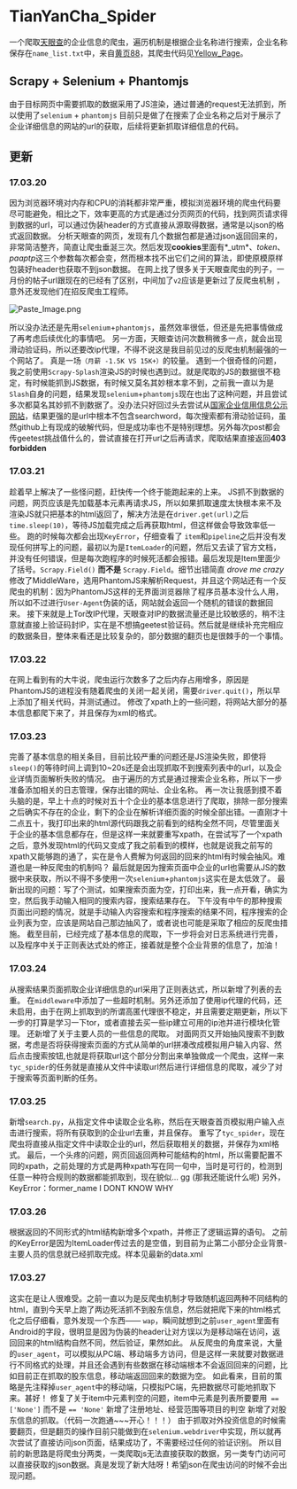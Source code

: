 # TianYanCha_Spider
一个爬取[天眼查](http://www.tianyancha.com)的企业信息的爬虫，遍历机制是根据企业名称进行搜索，企业名称保存在`name_list.txt`中，来自[黄页88](http://www.huangye88.com/)，其爬虫代码见[Yellow_Page](https://github.com/Range0122/yellow_page)。
## Scrapy + Selenium + Phantomjs
由于目标网页中需要抓取的数据采用了JS渲染，通过普通的request无法抓到，所以使用了`selenium` + `phantomjs`
目前只是做了在搜索了企业名称之后对于展示了企业详细信息的网站的url的获取，后续将更新抓取详细信息的代码。
## 更新
### 17.03.20
因为浏览器环境对内存和CPU的消耗都非常严重，模拟浏览器环境的爬虫代码要尽可能避免，相比之下，效率更高的方式是通过分页网页的代码，找到网页请求得到数据的url，可以通过伪装header的方式直接从源取得数据，通常是以json的格式返回数据。
分析天眼查的网页，发现有几个数据包都是通过json返回回来的，非常简洁整齐，简直让爬虫垂涎三次。然后发现**cookies**里面有*_utm*、*token*、*paaptp*这三个参数每次都会变，然而根本找不出它们之间的算法，即使原模原样包装好header也获取不到json数据。
在网上找了很多关于天眼查爬虫的列子，一月份的帖子url跟现在的已经有了区别，中间加了`v2`应该是更新过了反爬虫机制 ，意外还发现他们在招反爬虫工程师。

![Paste_Image.png](http://upload-images.jianshu.io/upload_images/4218178-b4795016379278ea.png?imageMogr2/auto-orient/strip%7CimageView2/2/w/1240)
 
所以没办法还是先用`selenium`+`phantomjs`，虽然效率很低，但还是先把事情做成了再考虑后续优化的事情吧。
另一方面，天眼查访问次数稍微多一点，就会出现滑动验证码，所以还要改ip代理，不得不说这是我目前见过的反爬虫机制最强的一个网站了。
真是一场`（月薪 -1.5K VS 15K+）`的较量。
遇到一个很奇怪的问题，我之前使用`Scrapy-Splash`渲染JS的时候也遇到过。就是爬取的JS的数据很不稳定，有时候能抓到JS数据，有时候又莫名其妙根本拿不到，之前我一直以为是`Slash`自身的问题，结果发现`selenium`+`phantomjs`现在也出了这种问题，并且尝试多次都莫名其妙抓不到数据了。没办法只好回过头去尝试从[国家企业信用信息公示网站](http://www.gsxt.gov.cn/index.html)，结果更强的是url中根本不包含searchword，每次搜索都有滑动验证码，虽然github上有现成的破解代码，但是成功率也不是特别理想。另外每次post都会传geetest挑战值什么的，尝试直接在打开url之后再请求，爬取结果直接返回**403 forbidden**

### 17.03.21
趁着早上解决了一些怪问题，赶快传一个终于能跑起来的上来。
JS抓不到数据的问题，网页应该是先加载基本元素再请求JS，所以如果抓取速度太快根本来不及渲染JS就只把基本的html返回了，解决方法是在`driver.get(url)`之后`time.sleep(10)`，等待JS加载完成之后再获取html，但这样做会导致效率低一些。
跑的时候每次都会出现`KeyError`，仔细查看了 `item`和`pipeline`之后并没有发现任何拼写上的问题，最初以为是`ItemLoader`的问题，然后又去读了官方文档，并没有任何错误，但是每次跑程序的时候死活都会报错。最后发现是Item里面少了括号。`Scrapy.Field()` **而不是** `Scrapy.Field`。细节出错简直 *drove me crazy*
修改了MiddleWare，选用PhantomJS来解析Request，并且这个网站还有一个反爬虫的机制：因为PhantomJS这样的无界面浏览器除了程序员基本没什么人用，所以如不过进行`User-Agent`伪装的话，网站就会返回一个随机的错误的数据回来。
接下来就是上Tor改IP代理，天眼查对IP的数据流量还是比较敏感的，稍不注意就直接上验证码封IP，实在是不想搞geetest验证码。然后就是继续补充完相应的数据条目，整体来看还是比较复杂的，部分数据的翻页也是很棘手的一个事情。

### 17.03.22
在网上看到有的大牛说，爬虫运行次数多了之后内存占用增多，原因是PhantomJS的进程没有随着爬虫的关闭一起关闭，需要`driver.quit()`，所以早上添加了相关代码，并测试通过。
修改了xpath上的一些问题，将网站大部分的基本信息都爬下来了，并且保存为xml的格式。

### 17.03.23
完善了基本信息的相关条目，目前比较严重的问题还是JS渲染失败，即使将`sleep()`的等待时间上调到10~20s还是会出现抓取不到搜索列表中的url，以及企业详情页面解析失败的情况。
由于遍历的方式是通过搜索企业名称，所以下一步准备添加相关的日志管理，保存出错的网址、企业名称。
再一次让我感到摸不着头脑的是，早上十点的时候对五十个企业的基本信息进行了爬取，排除一部分搜索之后确实不存在的企业，剩下的企业在解析详细页面的时候全部出错。一直刚才十二点五十，我打印出来的html源代码跟我之前看到的结构全然不同，尽管里面关于企业的基本信息都存在，但是这样一来就要重写xpath，在尝试写了一个xpath之后，意外发现html的代码又变成了我之前看到的模样，也就是说我之前写的xpath又能够跑的通了，实在是令人费解为何返回的回来的html有时候会抽风。难道也是一种反爬虫的机制吗？
最后就是因为搜索页面中企业的url也需要从JS的数据中来获取，所以不得不多使用一次`selenium`+`phantomjs`这实在是太低效了。
最新出现的问题：写了个测试，如果搜索页面为空，打印出来，我一点开看，确实为空，然后我手动输入相同的搜索内容，搜索结果存在。
下午没有中午的那种搜索页面出问题的情况，就是手动输入内容搜索和程序搜索的结果不同，程序搜索的企业列表为空，应该是网站自己那边抽风了，或者说也可能是采取了相应的反爬虫措施。
截至目前，已经完成了基本信息的爬取，下一步将会对日志系统进行完善，以及程序中关于正则表达式处的修正，接着就是整个企业背景的信息了，加油！

### 17.03.24
从搜索结果页面抓取企业详细信息的url采用了正则表达式，所以新增了列表的去重。
在`middleware`中添加了一些超时机制。另外还添加了使用ip代理的代码，还未启用，由于在网上抓取到的所谓高匿代理很不稳定，并且需要定期更新，所以下一步的打算是学习一下tor，或者直接去买一些ip建立可用的ip池并进行模块化管理。
还新增了关于主要人员的一些信息的爬取。
对面网页又开始抽风搜索不到数据，考虑是否将获得搜索页面的方式从简单的url拼凑改成模拟用户输入内容、然后点击搜索按钮,也就是将获取url这个部分分割出来单独做成一个爬虫，这样一来`tyc_spider`的任务就是直接从文件中读取url然后进行详细信息的爬取，减少了对于搜索等页面判断的任务。

### 17.03.25
新增`search.py`，从指定文件中读取企业名称，然后在天眼查首页模拟用户输入点击进行搜索，将所有获取到的企业url去重，并且保存。
重写了`tyc_spider`，现在爬虫将直接从指定文件中读取企业的url，然后获取相关的数据，并保存为xml格式。
最后，一个头疼的问题，网页回返回两种可能结构的html，所以需要配置不同的xpath，之前处理的方式是两种xpath写在同一句中，当时是可行的，检测到任意一种符合规则的数据都能抓取到，现在貌似... gg (那我还能说什么呢)
另外，KeyError：former_name          I DONT KNOW WHY

### 17.03.26
根据返回的不同形式的html结构新增多个xpath，并修正了逻辑运算的语句。
之前的KeyError是因为ItemLoader传过去的是空值，到目前为止第二小部分企业背景-主要人员的信息就已经抓取完成。样本见最新的data.xml

### 17.03.27
这实在是让人很难受。之前一直以为是反爬虫机制才导致随机返回两种不同结构的html，直到今天早上跑了两边死活抓不到股东信息，然后就把爬下来的html格式化之后仔细看，意外发现一个东西—— `wap`，瞬间就想到之前`user_agent`里面有Android的字段，很明显是因为伪装的header让对方误以为是移动端在访问，返回回来的html结构自然不同，然后验证，果然如此。
从反爬虫的角度来说，大量的`user_agent`，可以模拟从PC端、移动端多方访问，但是这样一来就要对数据进行不同格式的处理，并且还会遇到有些数据在移动端根本不会返回回来的问题，比如目前正在抓取的股东信息，移动端返回回来的数据为空。
如此看来，目前的策略是先注释掉`user_agent`中的移动端，只模拟PC端，先把数据尽可能地抓取下来。甚好！
修复了关于item中元素判空的问题，item中元素是列表所要要用` == ['None']` 而不是 ` == 'None' `
新增了注册地址、经营范围等项目的判空
新增了对股东信息的抓取。（代码一次跑通~~~开心！！！）
由于抓取对外投资信息的时候需要翻页，但是翻页的操作目前只能做到在`selenium.webdriver`中实现，所以就再次尝试了直接访问json页面，结果成功了，不需要经过任何的验证识别。
所以目前的新思路是将爬虫分两类，一类爬取js无法直接获取的数据，另一类专门访问可以直接获取的json数据。真是发现了新大陆呀！希望json在爬虫访问的时候不会出现问题。